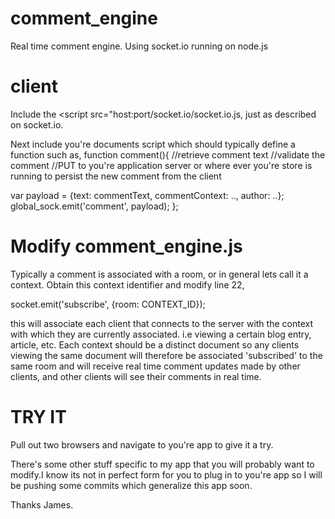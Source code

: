 comment_engine
==============

Real time comment engine. Using socket.io running on node.js

client
=====
Include the <script src="host:port/socket.io/socket.io.js, just as described on socket.io.

Next include you're documents script which should typically define a function such as,
function comment(){
//retrieve comment text
//validate the comment
//PUT to you're application server or where ever you're store is running to persist the new comment from the client

var payload = {text: commentText, commentContext: .., author: ..};
global_sock.emit('comment', payload); 
};

Modify comment_engine.js
=====================
Typically a comment is associated with a room, or in general lets call it a context. Obtain this context identifier and modify line 22,

socket.emit('subscribe', {room: CONTEXT_ID});

this will associate each client that connects to the server with the context with which they are currently associated. i.e viewing a certain blog entry, article, etc.
Each context should be a distinct document so any clients viewing the same document will therefore be associated 'subscribed' to the same room and will receive real time comment updates made by other clients, and other clients will see their comments in real time.

TRY IT
=====
Pull out two browsers and navigate to you're app to give it a try.

There's some other stuff specific to my app that you will probably want to modify.I know its not in perfect form for you to plug in to you're app so I will be pushing some commits which generalize this app soon. 

Thanks James.

